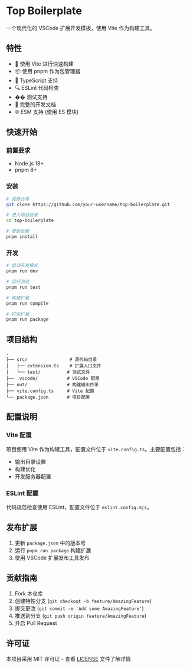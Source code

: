 # Top Boilerplate

一个现代化的 VSCode 扩展开发模板，使用 Vite 作为构建工具。

## 特性

- 🚀 使用 Vite 进行快速构建
- 📦 使用 pnpm 作为包管理器
- 🎯 TypeScript 支持
- 🔍 ESLint 代码检查
- �� 测试支持
- 📝 完整的开发文档
- 🌐 ESM 支持 (使用 ES 模块)

## 快速开始

### 前置要求

- Node.js 18+
- pnpm 8+

### 安装

```bash
# 克隆仓库
git clone https://github.com/your-username/top-boilerplate.git

# 进入项目目录
cd top-boilerplate

# 安装依赖
pnpm install
```

### 开发

```bash
# 启动开发模式
pnpm run dev

# 运行测试
pnpm run test

# 构建扩展
pnpm run compile

# 打包扩展
pnpm run package
```

## 项目结构

```
.
├── src/                # 源代码目录
│   ├── extension.ts    # 扩展入口文件
│   └── test/          # 测试文件
├── .vscode/           # VSCode 配置
├── out/               # 构建输出目录
├── vite.config.ts     # Vite 配置
└── package.json       # 项目配置
```

## 配置说明

### Vite 配置

项目使用 Vite 作为构建工具，配置文件位于 `vite.config.ts`。主要配置包括：

- 输出目录设置
- 构建优化
- 开发服务器配置

### ESLint 配置

代码规范检查使用 ESLint，配置文件位于 `eslint.config.mjs`。

## 发布扩展

1. 更新 `package.json` 中的版本号
2. 运行 `pnpm run package` 构建扩展
3. 使用 VSCode 扩展发布工具发布

## 贡献指南

1. Fork 本仓库
2. 创建特性分支 (`git checkout -b feature/AmazingFeature`)
3. 提交更改 (`git commit -m 'Add some AmazingFeature'`)
4. 推送到分支 (`git push origin feature/AmazingFeature`)
5. 开启 Pull Request

## 许可证

本项目采用 MIT 许可证 - 查看 [LICENSE](LICENSE) 文件了解详情
